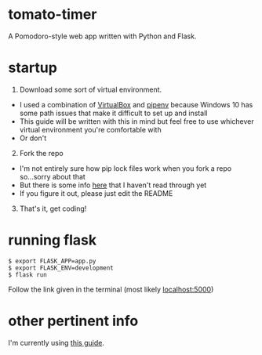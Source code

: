 # tomato-timer
A Pomodoro-style web app written with Python and Flask.

# startup
1. Download some sort of virtual environment. 
  - I used a combination of [VirtualBox](https://www.virtualbox.org/) and [pipenv](https://pypi.org/project/pipenv/) because Windows 10 
  has some path issues that make it difficult to set up and install
  - This guide will be written with this in mind but feel free to use whichever virtual environment you're comfortable with
  - Or don't
2.  Fork the repo
  - I'm not entirely sure how pip lock files work when you fork a repo so...sorry about that
  - But there is some info [here](https://pipenv-fork.readthedocs.io/en/latest/advanced.html) that I haven't read through yet
  - If you figure it out, please just edit the README
3. That's it, get coding!

# running flask
```shellscript 
$ export FLASK_APP=app.py
$ export FLASK_ENV=development
$ flask run
```
Follow the link given in the terminal (most likely [localhost:5000](localhost:5000))

# other pertinent info
I'm currently using [this guide](https://python-adv-web-apps.readthedocs.io/en/latest/flask_forms.html).
